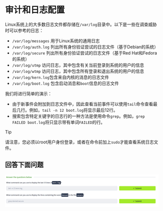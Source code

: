 # 审计和日志配置

Linux系统上的大多数日志文件都存储在`/var/log`目录中。以下是一些在调查威胁时可以参考的日志：

- `/var/log/messages`  用于Linux系统的通用日志
- `/var/log/auth.log` 列出所有身份验证尝试的日志文件（基于Debian的系统）
- `/var/log/secure` 列出所有身份验证尝试的日志文件（基于Red Hat和Fedora的系统）
- `/var/log/utmp` 访问日志，其中包含有关当前登录到系统的用户的信息
- `/var/log/wtmp` 访问日志，其中包含所有登录和退出系统的用户的信息
- `/var/log/kern.log`包含来自内核的消息的日志文件
- `/var/log/boot.log` 包含启动消息和`boot`信息的日志文件

我们将进行简单的演示：

- 由于新事件会附加到日志文件中，因此查看当前事件可以使用`tail`命令查看最后几行。例如，`tail -n 12 boot.log`将显示最后12行。
- 搜索包含特定关键字的日志行的一种方法是使用命令`grep`。例如，`grep FAILED boot.log`将只显示带有单词`FAILED`的行。

>[!TIP]
>请注意，您必须以root用户身份登录，或者在命令前加上`sudo`才能查看系统日志文件。

## 回答下面问题

![](assets/7.audit_and_log_config/file-20241022181349.png)



